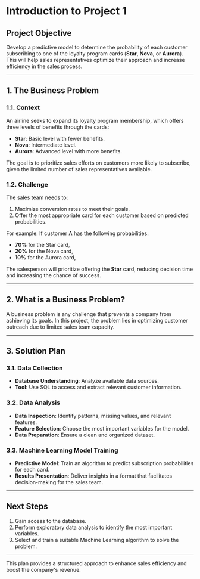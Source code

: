 # Introduction to Project 1

## Project Objective
Develop a predictive model to determine the probability of each customer subscribing to one of the loyalty program cards (**Star**, **Nova**, or **Aurora**). This will help sales representatives optimize their approach and increase efficiency in the sales process.

---

## 1. The Business Problem

### 1.1. Context
An airline seeks to expand its loyalty program membership, which offers three levels of benefits through the cards: 
- **Star**: Basic level with fewer benefits.
- **Nova**: Intermediate level.
- **Aurora**: Advanced level with more benefits.

The goal is to prioritize sales efforts on customers more likely to subscribe, given the limited number of sales representatives available.

### 1.2. Challenge
The sales team needs to:
1. Maximize conversion rates to meet their goals.
2. Offer the most appropriate card for each customer based on predicted probabilities.

For example:
If customer A has the following probabilities:
- **70%** for the Star card,
- **20%** for the Nova card,
- **10%** for the Aurora card,

The salesperson will prioritize offering the **Star** card, reducing decision time and increasing the chance of success.

---

## 2. What is a Business Problem?
A business problem is any challenge that prevents a company from achieving its goals. In this project, the problem lies in optimizing customer outreach due to limited sales team capacity.

---

## 3. Solution Plan

### 3.1. Data Collection
- **Database Understanding**: Analyze available data sources.
- **Tool**: Use SQL to access and extract relevant customer information.

### 3.2. Data Analysis
- **Data Inspection**: Identify patterns, missing values, and relevant features.
- **Feature Selection**: Choose the most important variables for the model.
- **Data Preparation**: Ensure a clean and organized dataset.

### 3.3. Machine Learning Model Training
- **Predictive Model**: Train an algorithm to predict subscription probabilities for each card.
- **Results Presentation**: Deliver insights in a format that facilitates decision-making for the sales team.

---

## Next Steps
1. Gain access to the database.
2. Perform exploratory data analysis to identify the most important variables.
3. Select and train a suitable Machine Learning algorithm to solve the problem.

---

This plan provides a structured approach to enhance sales efficiency and boost the company's revenue.
